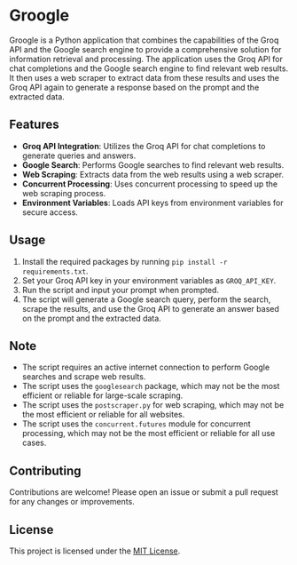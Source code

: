 # Groogle

Groogle is a Python application that combines the capabilities of the Groq API and the Google search engine to provide a comprehensive solution for information retrieval and processing. The application uses the Groq API for chat completions and the Google search engine to find relevant web results. It then uses a web scraper to extract data from these results and uses the Groq API again to generate a response based on the prompt and the extracted data.

## Features

- **Groq API Integration**: Utilizes the Groq API for chat completions to generate queries and answers.
- **Google Search**: Performs Google searches to find relevant web results.
- **Web Scraping**: Extracts data from the web results using a web scraper.
- **Concurrent Processing**: Uses concurrent processing to speed up the web scraping process.
- **Environment Variables**: Loads API keys from environment variables for secure access.

## Usage

1. Install the required packages by running `pip install -r requirements.txt`.
2. Set your Groq API key in your environment variables as `GROQ_API_KEY`.
3. Run the script and input your prompt when prompted.
4. The script will generate a Google search query, perform the search, scrape the results, and use the Groq API to generate an answer based on the prompt and the extracted data.

## Note

- The script requires an active internet connection to perform Google searches and scrape web results.
- The script uses the `googlesearch` package, which may not be the most efficient or reliable for large-scale scraping.
- The script uses the `postscraper.py` for web scraping, which may not be the most efficient or reliable for all websites.
- The script uses the `concurrent.futures` module for concurrent processing, which may not be the most efficient or reliable for all use cases.

## Contributing

Contributions are welcome! Please open an issue or submit a pull request for any changes or improvements.

## License

This project is licensed under the [MIT License](LICENSE).
